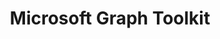 ---
title: "Microsoft Graph Toolkit"
description: "A collection of reusable, framework-agnostic components and authentication providers for accessing and working with Microsoft Graph. The components are fully functional right of out of the box, with built-in providers that authenticate with and fetch data from Microsoft Graph."
image: "images/sdks-background-mgt.webp"
externalUrl: "https://docs.microsoft.com/graph/toolkit/overview?WT.mc_id=m365-12936-cxa"
---